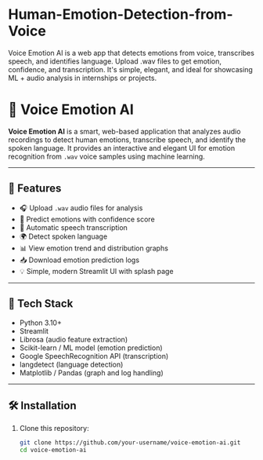 # Human-Emotion-Detection-from-Voice
Voice Emotion AI is a web app that detects emotions from voice, transcribes speech, and identifies language. Upload .wav files to get emotion, confidence, and transcription. It's simple, elegant, and ideal for showcasing ML + audio analysis in internships or projects.
# 🎤 Voice Emotion AI

**Voice Emotion AI** is a smart, web-based application that analyzes audio recordings to detect human emotions, transcribe speech, and identify the spoken language. It provides an interactive and elegant UI for emotion recognition from `.wav` voice samples using machine learning.

---

## 🌟 Features

- 🎧 Upload `.wav` audio files for analysis  
- 🤖 Predict emotions with confidence score  
- 💬 Automatic speech transcription  
- 🌍 Detect spoken language  
- 📊 View emotion trend and distribution graphs  
- 📥 Download emotion prediction logs  
- 💡 Simple, modern Streamlit UI with splash page

---

## 🚀 Tech Stack

- Python 3.10+  
- Streamlit  
- Librosa (audio feature extraction)  
- Scikit-learn / ML model (emotion prediction)  
- Google SpeechRecognition API (transcription)  
- langdetect (language detection)  
- Matplotlib / Pandas (graph and log handling)

---

## 🛠️ Installation

1. Clone this repository:
   ```bash
   git clone https://github.com/your-username/voice-emotion-ai.git
   cd voice-emotion-ai
